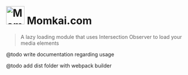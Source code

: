 <img src="https://cloud.githubusercontent.com/assets/382735/8745724/e4b7dbf6-2c82-11e5-90da-0fe62d912bb2.png" alt="Momkai" width="50"/> Momkai.com
=======

> A lazy loading module that uses Intersection Observer to load your media elements

@todo write documentation regarding usage

@todo add dist folder with webpack builder
